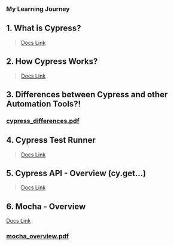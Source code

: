 <!-- @format -->

### My Learning Journey

## 1. What is Cypress?

> [Docs Link](https://www.cypress.io/app#browser_testing)

## 2. How Cypress Works?

> [Docs Link](https://www.cypress.io/how-it-works)

## 3. Differences between Cypress and other Automation Tools?!

### [cypress_differences.pdf](https://github.com/alex197925/cypress-test-website/files/14050846/cypress_differences.pdf)

## 4. Cypress Test Runner

> [Docs Link](https://docs.cypress.io/guides/core-concepts/cypress-app)

## 5. Cypress API - Overview (cy.get...)

> [Docs Link](https://docs.cypress.io/api/table-of-contents/)

## 6. Mocha - Overview

[Docs Link](https://mochajs.org/)

### [mocha_overview.pdf](https://github.com/alex197925/cypress-test-website/files/14050923/mocha_overview.pdf)
